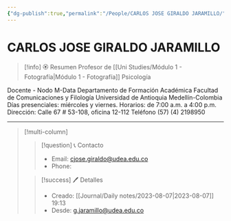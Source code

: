 ```yaml
---
{"dg-publish":true,"permalink":"/People/CARLOS JOSE GIRALDO JARAMILLO/","title":"CARLOS JOSE GIRALDO JARAMILLO","tags":["NoteType/Person"],"created":"2023-03-29T15:10:21.624-05:00","updated":"2023-09-09T18:10:47.315-05:00"}
---
```



# CARLOS JOSE GIRALDO JARAMILLO

> [!info] 🏵️ Resumen
> Profesor de [[Uni Studies/Módulo 1 - Fotografía\|Módulo 1 - Fotografía]] Psicología
> 
Docente - Nodo M-Data
Departamento de Formación Académica
Facultad de Comunicaciones y Filología
Universidad de Antioquia
Medellín-Colombia
Días presenciales: miércoles y viernes.
Horarios: de 7:00 a.m. a 4:00 p.m.
Dirección: Calle 67 # 53-108, oficina 12-112
Teléfono (57) (4) 2198950

---- 
> [!multi-column]
> 
> > [!question] 📞 Contacto
> > - Email: cjose.giraldo@udea.edu.co 
> > - Phone:  
> 
> > [!success] 🖊️ Detalles
> > - Creado: [[Journal/Daily notes/2023-08-07\|2023-08-07]] 19:13
> > - Desde: g.jaramillo@udea.edu.co  
